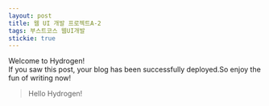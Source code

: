 ```yaml
---
layout: post
title: 웹 UI 개발 프로젝트A-2
tags: 부스트코스 웹UI개발
stickie: true
---
```


Welcome to Hydrogen!<br>If you saw this post, your blog has been successfully deployed.So enjoy the fun of writing now!

> Hello Hydrogen!
